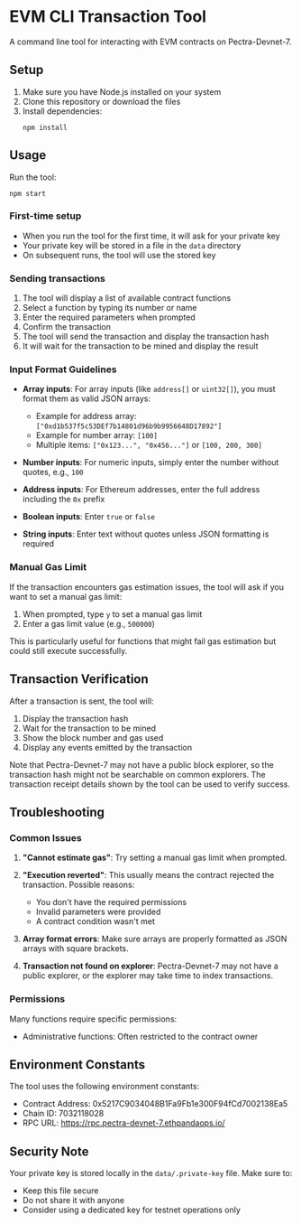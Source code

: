 # EVM CLI Transaction Tool

A command line tool for interacting with EVM contracts on Pectra-Devnet-7.

## Setup

1. Make sure you have Node.js installed on your system
2. Clone this repository or download the files
3. Install dependencies:
   ```
   npm install
   ```

## Usage

Run the tool:
```
npm start
```

### First-time setup
- When you run the tool for the first time, it will ask for your private key
- Your private key will be stored in a file in the `data` directory
- On subsequent runs, the tool will use the stored key

### Sending transactions
1. The tool will display a list of available contract functions
2. Select a function by typing its number or name
3. Enter the required parameters when prompted
4. Confirm the transaction
5. The tool will send the transaction and display the transaction hash
6. It will wait for the transaction to be mined and display the result

### Input Format Guidelines

- **Array inputs**: For array inputs (like `address[]` or `uint32[]`), you must format them as valid JSON arrays:
  - Example for address array: `["0xd1b537f5c53DEf7b14801d96b9b9956648D17892"]`
  - Example for number array: `[100]`
  - Multiple items: `["0x123...", "0x456..."]` or `[100, 200, 300]`

- **Number inputs**: For numeric inputs, simply enter the number without quotes, e.g., `100`

- **Address inputs**: For Ethereum addresses, enter the full address including the `0x` prefix

- **Boolean inputs**: Enter `true` or `false`

- **String inputs**: Enter text without quotes unless JSON formatting is required

### Manual Gas Limit

If the transaction encounters gas estimation issues, the tool will ask if you want to set a manual gas limit:

1. When prompted, type `y` to set a manual gas limit
2. Enter a gas limit value (e.g., `500000`)

This is particularly useful for functions that might fail gas estimation but could still execute successfully.

## Transaction Verification

After a transaction is sent, the tool will:

1. Display the transaction hash
2. Wait for the transaction to be mined
3. Show the block number and gas used
4. Display any events emitted by the transaction

Note that Pectra-Devnet-7 may not have a public block explorer, so the transaction hash might not be searchable on common explorers. The transaction receipt details shown by the tool can be used to verify success.

## Troubleshooting

### Common Issues

1. **"Cannot estimate gas"**: Try setting a manual gas limit when prompted.

2. **"Execution reverted"**: This usually means the contract rejected the transaction. Possible reasons:
   - You don't have the required permissions
   - Invalid parameters were provided
   - A contract condition wasn't met

3. **Array format errors**: Make sure arrays are properly formatted as JSON arrays with square brackets.

4. **Transaction not found on explorer**: Pectra-Devnet-7 may not have a public explorer, or the explorer may take time to index transactions.

### Permissions

Many functions require specific permissions:
- Administrative functions: Often restricted to the contract owner

## Environment Constants

The tool uses the following environment constants:

- Contract Address: 0x5217C9034048B1Fa9Fb1e300F94fCd7002138Ea5
- Chain ID: 7032118028
- RPC URL: https://rpc.pectra-devnet-7.ethpandaops.io/

## Security Note

Your private key is stored locally in the `data/.private-key` file. Make sure to:
- Keep this file secure
- Do not share it with anyone
- Consider using a dedicated key for testnet operations only